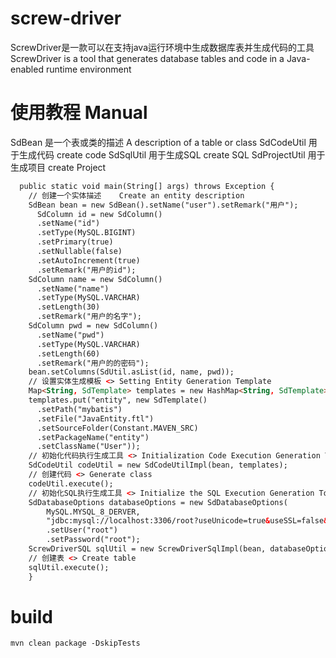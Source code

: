 # screw-driver
ScrewDriver是一款可以在支持java运行环境中生成数据库表并生成代码的工具
ScrewDriver is a tool that generates database tables and code in a Java-enabled runtime environment
# 使用教程 	Manual
SdBean 是一个表或类的描述  A description of a table or class
SdCodeUtil 用于生成代码 create code
SdSqlUtil 用于生成SQL create SQL
SdProjectUtil 用于生成项目 create Project

```html
  public static void main(String[] args) throws Exception {
    // 创建一个实体描述    Create an entity description
    SdBean bean = new SdBean().setName("user").setRemark("用户");
      SdColumn id = new SdColumn()
      .setName("id")
      .setType(MySQL.BIGINT)
      .setPrimary(true)
      .setNullable(false)
      .setAutoIncrement(true)
      .setRemark("用户的id");
    SdColumn name = new SdColumn()
      .setName("name")
      .setType(MySQL.VARCHAR)
      .setLength(30)
      .setRemark("用户的名字");
    SdColumn pwd = new SdColumn()
      .setName("pwd")
      .setType(MySQL.VARCHAR)
      .setLength(60)
      .setRemark("用户的的密码");
    bean.setColumns(SdUtil.asList(id, name, pwd));
    // 设置实体生成模板 <> Setting Entity Generation Template
    Map<String, SdTemplate> templates = new HashMap<String, SdTemplate>();
    templates.put("entity", new SdTemplate()
      .setPath("mybatis")
      .setFile("JavaEntity.ftl")
      .setSourceFolder(Constant.MAVEN_SRC)
      .setPackageName("entity")
      .setClassName("User"));
    // 初始化代码执行生成工具 <> Initialization Code Execution Generation Tool
    SdCodeUtil codeUtil = new SdCodeUtilImpl(bean, templates);
    // 创建代码 <> Generate class
    codeUtil.execute();
    // 初始化SQL执行生成工具 <> Initialize the SQL Execution Generation Tool
    SdDatabaseOptions databaseOptions = new SdDatabaseOptions(
        MySQL.MYSQL_8_DERVER,
        "jdbc:mysql://localhost:3306/root?useUnicode=true&useSSL=false&characterEncoding=UTF-8&serverTimezone=UTC")
        .setUser("root")
        .setPassword("root");
    ScrewDriverSQL sqlUtil = new ScrewDriverSqlImpl(bean, databaseOptions);
    // 创建表 <> Create table
    sqlUtil.execute();
	}
``` 

# build
```html
mvn clean package -DskipTests
```
